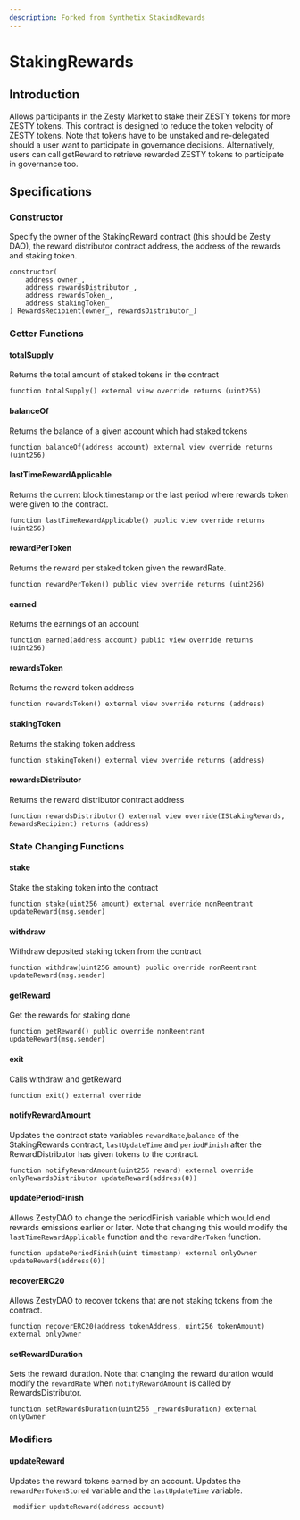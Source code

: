 ```yaml
---
description: Forked from Synthetix StakindRewards
---
```


# StakingRewards

## Introduction

Allows participants in the Zesty Market to stake their ZESTY tokens for more ZESTY tokens. This contract is designed to reduce the token velocity of ZESTY tokens. Note that tokens have to be unstaked and re-delegated should a user want to participate in governance decisions. Alternatively, users can call getReward to retrieve rewarded ZESTY tokens to participate in governance too.

## Specifications

### Constructor

Specify the owner of the StakingReward contract \(this should be Zesty DAO\), the reward distributor contract address, the address of the rewards and staking token.

```text
constructor(
    address owner_,
    address rewardsDistributor_,
    address rewardsToken_,
    address stakingToken_
) RewardsRecipient(owner_, rewardsDistributor_)
```

### Getter Functions

#### totalSupply

Returns the total amount of staked tokens in the contract

```text
function totalSupply() external view override returns (uint256)
```

#### balanceOf

Returns the balance of a given account which had staked tokens

```text
function balanceOf(address account) external view override returns (uint256)
```

#### lastTimeRewardApplicable

Returns the current block.timestamp or the last period where rewards token were given to the contract.

```text
function lastTimeRewardApplicable() public view override returns (uint256)
```

#### rewardPerToken

Returns the reward per staked token given the rewardRate.

```text
function rewardPerToken() public view override returns (uint256)
```

#### earned

Returns the earnings of an account

```text
function earned(address account) public view override returns (uint256)
```

#### rewardsToken

Returns the reward token address

```text
function rewardsToken() external view override returns (address) 
```

#### stakingToken

Returns the staking token address

```text
function stakingToken() external view override returns (address)
```

#### rewardsDistributor

Returns the reward distributor contract address

```text
function rewardsDistributor() external view override(IStakingRewards, RewardsRecipient) returns (address)
```

### State Changing Functions

#### stake

Stake the staking token into the contract

```text
function stake(uint256 amount) external override nonReentrant updateReward(msg.sender)
```

#### withdraw

Withdraw deposited staking token from the contract

```text
function withdraw(uint256 amount) public override nonReentrant updateReward(msg.sender) 
```

#### getReward

Get the rewards for staking done

```text
function getReward() public override nonReentrant updateReward(msg.sender) 
```

#### exit

Calls withdraw and getReward

```text
function exit() external override
```

#### notifyRewardAmount

Updates the contract state variables `rewardRate`,`balance` of the StakingRewards contract, `lastUpdateTime` and `periodFinish` after the RewardDistributor has given tokens to the contract.

```text
function notifyRewardAmount(uint256 reward) external override onlyRewardsDistributor updateReward(address(0)) 
```

#### updatePeriodFinish

Allows ZestyDAO to change the periodFinish variable which would end rewards emissions earlier or later. Note that changing this would modify the `lastTimeRewardApplicable` function and the `rewardPerToken` function.

```text
function updatePeriodFinish(uint timestamp) external onlyOwner updateReward(address(0))
```

#### recoverERC20

Allows ZestyDAO to recover tokens that are not staking tokens from the contract.

```text
function recoverERC20(address tokenAddress, uint256 tokenAmount) external onlyOwner 
```

#### setRewardDuration

Sets the reward duration. Note that changing the reward duration would modify the `rewardRate` when `notifyRewardAmount` is called by RewardsDistributor.

```text
function setRewardsDuration(uint256 _rewardsDuration) external onlyOwner
```

### Modifiers

#### updateReward

Updates the reward tokens earned by an account. Updates the `rewardPerTokenStored` variable and the `lastUpdateTime` variable.

```text
 modifier updateReward(address account)
```

 

